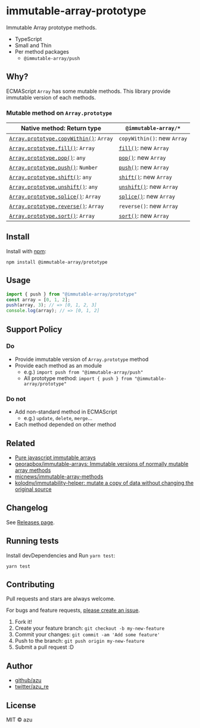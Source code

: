 # immutable-array-prototype

Immutable Array prototype methods.

- TypeScript
- Small and Thin
- Per method packages
    - `@immutable-array/push`

## Why?

ECMAScript `Array` has some mutable methods.
This library provide immutable version of each methods.

### Mutable method on `Array.prototype`

| Native method: Return type               | `@immutable-array/*`                       |
| ---------------------------------------- | ---------------------------------------- |
| [`Array.prototype.copyWithin()`](https://developer.mozilla.org/ja/docs/Web/JavaScript/Reference/Global_Objects/Array/copyWithin): `Array`| `copyWithin()`: new `Array` |
| [`Array.prototype.fill()`](https://developer.mozilla.org/ja/docs/Web/JavaScript/Reference/Global_Objects/Array/fill): `Array`| [`fill()`](packages/fill): new `Array` |
| [`Array.prototype.pop()`](https://developer.mozilla.org/ja/docs/Web/JavaScript/Reference/Global_Objects/Array/pop): `any`| [`pop()`](packages/pop): new  `Array` |
| [`Array.prototype.push()`](https://developer.mozilla.org/ja/docs/Web/JavaScript/Reference/Global_Objects/Array/push): `Number`| [`push()`](packages/push): new  `Array` |
| [`Array.prototype.shift()`](https://developer.mozilla.org/ja/docs/Web/JavaScript/Reference/Global_Objects/Array/shift): `any`| [`shift()`](packages/shift): new  `Array` |
| [`Array.prototype.unshift()`](https://developer.mozilla.org/ja/docs/Web/JavaScript/Reference/Global_Objects/Array/unshift): `any`| [`unshift()`](packages/unshift): new  `Array` |
| [`Array.prototype.splice()`](https://developer.mozilla.org/ja/docs/Web/JavaScript/Reference/Global_Objects/Array/splice): `Array`| [`splice()`](packages/splice): new  `Array` |
| [`Array.prototype.reverse()`](https://developer.mozilla.org/ja/docs/Web/JavaScript/Reference/Global_Objects/Array/reverse): `Array`| `reverse()`: new `Array` |
| [`Array.prototype.sort()`](https://developer.mozilla.org/ja/docs/Web/JavaScript/Reference/Global_Objects/Array/sort): `Array`| [`sort()`](packages/sort): new  `Array` |


## Install

Install with [npm](https://www.npmjs.com/):

    npm install @immutable-array/prototype

## Usage

```js
import { push } from "@immutable-array/prototype"
const array = [0, 1, 2];
push(array, 3); // => [0, 1, 2, 3]
console.log(array); // => [0, 1, 2]
```

## Support Policy

### Do

- Provide immutable version of `Array.prototype` method
- Provide each method as an module
    - e.g.) `import push from "@immutable-array/push"`
    - All prototype method: `import { push } from "@immutable-array/prototype"`

### Do not

- Add non-standard method in ECMAScript
    - e.g.) `update`, `delete`, `merge`...
- Each method depended on other method

## Related

- [Pure javascript immutable arrays](https://vincent.billey.me/pure-javascript-immutable-array/ "Pure javascript immutable arrays")
- [georapbox/immutable-arrays: Immutable versions of normally mutable array methods](https://github.com/georapbox/immutable-arrays "georapbox/immutable-arrays: Immutable versions of normally mutable array methods")
- [micnews/immutable-array-methods](https://github.com/micnews/immutable-array-methods "micnews/immutable-array-methods")
- [kolodny/immutability-helper: mutate a copy of data without changing the original source](https://github.com/kolodny/immutability-helper "kolodny/immutability-helper: mutate a copy of data without changing the original source")

## Changelog

See [Releases page](https://github.com/azu/immutable-array-prototype/releases).

## Running tests

Install devDependencies and Run `yarn test`:

    yarn test

## Contributing

Pull requests and stars are always welcome.

For bugs and feature requests, [please create an issue](https://github.com/azu/immutable-array-prototype/issues).

1. Fork it!
2. Create your feature branch: `git checkout -b my-new-feature`
3. Commit your changes: `git commit -am 'Add some feature'`
4. Push to the branch: `git push origin my-new-feature`
5. Submit a pull request :D

## Author

- [github/azu](https://github.com/azu)
- [twitter/azu_re](https://twitter.com/azu_re)

## License

MIT © azu

